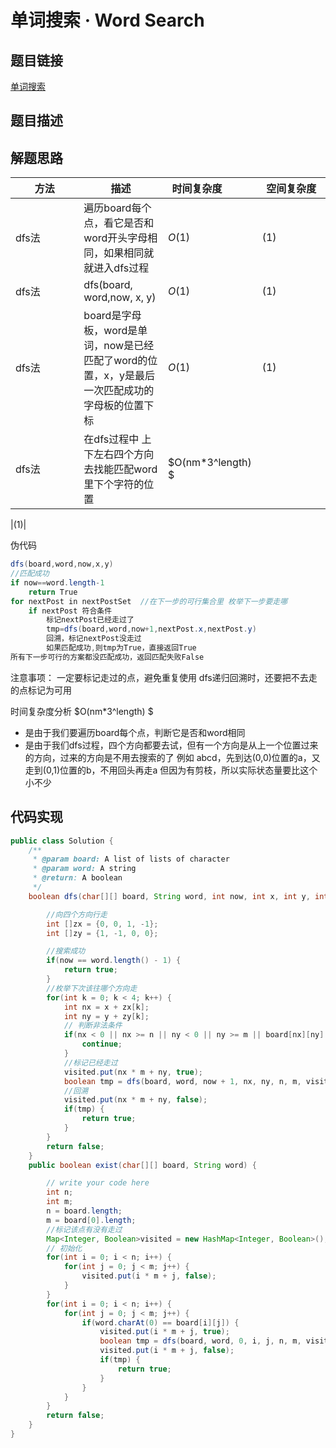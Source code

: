 
#  单词搜索 · Word Search

## 题目链接

[单词搜索](https://www.lintcode.com/problem/123/)

## 题目描述

## 解题思路
| <div style="width:70pt">方法</div>  |描述 |<div style="width:70pt">时间复杂度</div> |<div style="width:70pt">空间复杂度</div>|
|---|---|---|---|
|  dfs法 | 遍历board每个点，看它是否和word开头字母相同，如果相同就就进入dfs过程  | $O(1)$|$(1)$|
|  dfs法 | dfs(board, word,now, x, y)  | $O(1)$|$(1)$|
|  dfs法 | board是字母板，word是单词，now是已经匹配了word的位置，x，y是最后一次匹配成功的字母板的位置下标  | $O(1)$|$(1)$|
|  dfs法 | 在dfs过程中 上下左右四个方向去找能匹配word里下个字符的位置  | $O(nm*3^length) $

|$(1)$|

伪代码
```java
dfs(board,word,now,x,y)
//匹配成功
if now==word.length-1
    return True
for nextPost in nextPostSet  //在下一步的可行集合里 枚举下一步要走哪
    if nextPost 符合条件
        标记nextPost已经走过了
        tmp=dfs(board,word,now+1,nextPost.x,nextPost.y)
        回溯，标记nextPost没走过
        如果匹配成功,则tmp为True，直接返回True
所有下一步可行的方案都没匹配成功，返回匹配失败False
```
注意事项： 一定要标记走过的点，避免重复使用 dfs递归回溯时，还要把不去走的点标记为可用

时间复杂度分析
$O(nm*3^length) $
- 是由于我们要遍历board每个点，判断它是否和word相同
- 是由于我们dfs过程，四个方向都要去试，但有一个方向是从上一个位置过来的方向，过来的方向是不用去搜索的了
例如
abcd，先到达(0,0)位置的a，又走到(0,1)位置的b，不用回头再走a
但因为有剪枝，所以实际状态量要比这个小不少

## 代码实现

```java
public class Solution {
    /**
     * @param board: A list of lists of character
     * @param word: A string
     * @return: A boolean
     */
    boolean dfs(char[][] board, String word, int now, int x, int y, int n, int m, Map<Integer, Boolean>visited) {

        //向四个方向行走
        int []zx = {0, 0, 1, -1};
        int []zy = {1, -1, 0, 0};

        //搜索成功
        if(now == word.length() - 1) {
            return true;
        }
        //枚举下次该往哪个方向走
        for(int k = 0; k < 4; k++) {
            int nx = x + zx[k];
            int ny = y + zy[k];
            // 判断非法条件
            if(nx < 0 || nx >= n || ny < 0 || ny >= m || board[nx][ny] != word.charAt(now + 1) || visited.get(nx * m + ny) == true) {
                continue;
            }
            //标记已经走过
            visited.put(nx * m + ny, true);
            boolean tmp = dfs(board, word, now + 1, nx, ny, n, m, visited);
            //回溯
            visited.put(nx * m + ny, false);
            if(tmp) {
                return true;
            }
        }
        return false;
    }
    public boolean exist(char[][] board, String word) {

        // write your code here
        int n;
        int m;
        n = board.length;
        m = board[0].length;
        //标记该点有没有走过
        Map<Integer, Boolean>visited = new HashMap<Integer, Boolean>();
        // 初始化
        for(int i = 0; i < n; i++) {
            for(int j = 0; j < m; j++) {
                visited.put(i * m + j, false);
            }
        }
        for(int i = 0; i < n; i++) {
            for(int j = 0; j < m; j++) {
                if(word.charAt(0) == board[i][j]) {
                    visited.put(i * m + j, true);
                    boolean tmp = dfs(board, word, 0, i, j, n, m, visited);
                    visited.put(i * m + j, false);
                    if(tmp) {
                        return true;
                    }
                }
            }
        }
        return false;
    }
}
```